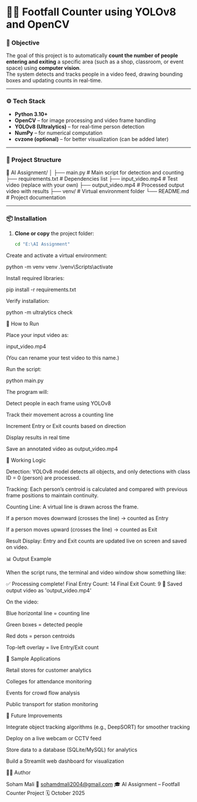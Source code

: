 # 🧍‍♂️ Footfall Counter using YOLOv8 and OpenCV

### 🎯 Objective
The goal of this project is to automatically **count the number of people entering and exiting** a specific area (such as a shop, classroom, or event space) using **computer vision**.  
The system detects and tracks people in a video feed, drawing bounding boxes and updating counts in real-time.

---

### ⚙️ Tech Stack
- **Python 3.10+**
- **OpenCV** – for image processing and video frame handling  
- **YOLOv8 (Ultralytics)** – for real-time person detection  
- **NumPy** – for numerical computation  
- **cvzone (optional)** – for better visualization (can be added later)

---

### 🧩 Project Structure

📂 AI Assignment/
│
├── main.py # Main script for detection and counting
├── requirements.txt # Dependencies list
├── input_video.mp4 # Test video (replace with your own)
├── output_video.mp4 # Processed output video with results
├── venv/ # Virtual environment folder
└── README.md # Project documentation


---

### 📦 Installation

1. **Clone or copy** the project folder:
   ```bash
   cd "E:\AI Assignment"


Create and activate a virtual environment:

python -m venv venv
.\venv\Scripts\activate


Install required libraries:

pip install -r requirements.txt


Verify installation:

python -m ultralytics check

🎥 How to Run

Place your input video as:

input_video.mp4


(You can rename your test video to this name.)

Run the script:

python main.py


The program will:

Detect people in each frame using YOLOv8

Track their movement across a counting line

Increment Entry or Exit counts based on direction

Display results in real time

Save an annotated video as output_video.mp4

🧠 Working Logic

Detection:
YOLOv8 model detects all objects, and only detections with class ID = 0 (person) are processed.

Tracking:
Each person’s centroid is calculated and compared with previous frame positions to maintain continuity.

Counting Line:
A virtual line is drawn across the frame.

If a person moves downward (crosses the line) → counted as Entry

If a person moves upward (crosses the line) → counted as Exit

Result Display:
Entry and Exit counts are updated live on screen and saved on video.

📊 Output Example

When the script runs, the terminal and video window show something like:

✅ Processing complete!
Final Entry Count: 14
Final Exit Count: 9
🎥 Saved output video as 'output_video.mp4'


On the video:

Blue horizontal line = counting line

Green boxes = detected people

Red dots = person centroids

Top-left overlay = live Entry/Exit count

🧩 Sample Applications

Retail stores for customer analytics

Colleges for attendance monitoring

Events for crowd flow analysis

Public transport for station monitoring

🚀 Future Improvements

Integrate object tracking algorithms (e.g., DeepSORT) for smoother tracking

Deploy on a live webcam or CCTV feed

Store data to a database (SQLite/MySQL) for analytics

Build a Streamlit web dashboard for visualization

🧑‍💻 Author

Soham Mali
📧 sohamdmali2004@gmail.com
🎓 AI Assignment – Footfall Counter Project
🗓️ October 2025